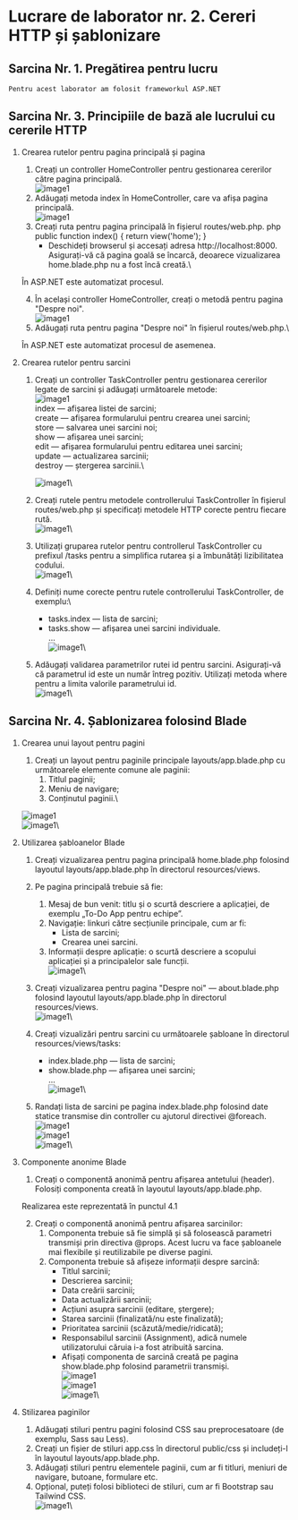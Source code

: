 # Lucrare de laborator nr. 2. Cereri HTTP și șablonizare

## Sarcina Nr. 1. Pregătirea pentru lucru
    Pentru acest laborator am folosit frameworkul ASP.NET

## Sarcina Nr. 3. Principiile de bază ale lucrului cu cererile HTTP
1. Crearea rutelor pentru pagina principală și pagina
    1) Creați un controller HomeController pentru gestionarea cererilor către pagina principală.\
    ![image1](./screenshots/3.1.1.png)
    2) Adăugați metoda index în HomeController, care va afișa pagina principală.\
    ![image1](./screenshots/3.1.2.png)
    3) Creați ruta pentru pagina principală în fișierul routes/web.php. php public function index() { return view('home'); }
        - Deschideți browserul și accesați adresa http://localhost:8000. Asigurați-vă că pagina goală se încarcă, deoarece vizualizarea home.blade.php nu a fost încă creată.\
    
    În ASP.NET este automatizat procesul.
    
    4) În același controller HomeController, creați o metodă pentru pagina "Despre noi".\
    ![image1](./screenshots/3.1.4.png)
    5) Adăugați ruta pentru pagina "Despre noi" în fișierul routes/web.php.\

    În ASP.NET este automatizat procesul de asemenea.


2. Crearea rutelor pentru sarcini
    1) Creați un controller TaskController pentru gestionarea cererilor legate de sarcini și adăugați următoarele metode:\
        ![image1](./screenshots/3.2.1.1.png)\
        index — afișarea listei de sarcini;\
        create — afișarea formularului pentru crearea unei sarcini;\
        store — salvarea unei sarcini noi;\
        show — afișarea unei sarcini;\
        edit — afișarea formularului pentru editarea unei sarcini;\
        update — actualizarea sarcinii;\
        destroy — ștergerea sarcinii.\

        ![image1](./screenshots/3.2.1.2.png)\

    2) Creați rutele pentru metodele controllerului TaskController în fișierul routes/web.php și specificați metodele HTTP corecte pentru fiecare rută.\
    ![image1](./screenshots/3.2.2.png)\

    3) Utilizați gruparea rutelor pentru controllerul TaskController cu prefixul /tasks pentru a simplifica rutarea și a îmbunătăți lizibilitatea codului.\
    ![image1](./screenshots/3.2.3.png)\


    4) Definiți nume corecte pentru rutele controllerului TaskController, de exemplu:\
        - tasks.index — lista de sarcini;
        - tasks.show — afișarea unei sarcini individuale.\
        ...\
    ![image1](./screenshots/3.2.4.png)\

    5) Adăugați validarea parametrilor rutei id pentru sarcini. Asigurați-vă că parametrul id este un număr întreg pozitiv. Utilizați metoda where pentru a limita valorile parametrului id.\
    ![image1](./screenshots/3.2.5.png)\


## Sarcina Nr. 4. Șablonizarea folosind Blade
1. Crearea unui layout pentru pagini

    1. Creați un layout pentru paginile principale layouts/app.blade.php cu următoarele elemente comune ale paginii:
        1) Titlul paginii;
        2) Meniu de navigare;
        3) Conținutul paginii.\

    ![image1](./screenshots/4.1.1.2.png)\
    ![image1](./screenshots/4.1.1.1.png)\

2. Utilizarea șabloanelor Blade
    1. Creați vizualizarea pentru pagina principală home.blade.php folosind layoutul layouts/app.blade.php în directorul resources/views.
    2. Pe pagina principală trebuie să fie:
        1) Mesaj de bun venit: titlu și o scurtă descriere a aplicației, de exemplu „To-Do App pentru echipe”.
        2) Navigație: linkuri către secțiunile principale, cum ar fi:
            - Lista de sarcini;
            - Crearea unei sarcini.
        3) Informații despre aplicație: o scurtă descriere a scopului aplicației și a principalelor sale funcții.\
    ![image1](./screenshots/4.2.1-2.png)\

    3. Creați vizualizarea pentru pagina "Despre noi" — about.blade.php folosind layoutul layouts/app.blade.php în directorul resources/views.\
    ![image1](./screenshots/4.2.3.png)\

    4. Creați vizualizări pentru sarcini cu următoarele șabloane în directorul resources/views/tasks:
        - index.blade.php — lista de sarcini;
        - show.blade.php — afișarea unei sarcini;\
        ...\
    ![image1](./screenshots/4.2.4.png)\

    5. Randați lista de sarcini pe pagina index.blade.php folosind date statice transmise din controller cu ajutorul directivei @foreach.\
    ![image1](./screenshots/4.2.5.2.png)\
    ![image1](./screenshots/4.2.5.1.png)\
    ![image1](./screenshots/4.2.5.png)\

3. Componente anonime Blade
    1. Creați o componentă anonimă pentru afișarea antetului (header). Folosiți componenta creată în layoutul layouts/app.blade.php.
    
    Realizarea este reprezentată în punctul 4.1
    
    2. Creați o componentă anonimă pentru afișarea sarcinilor:
        1) Componenta trebuie să fie simplă și să folosească parametri transmiși prin directiva @props. Acest lucru va face șabloanele mai flexibile și reutilizabile pe diverse pagini.
        2) Componenta trebuie să afișeze informații despre sarcină:
            - Titlul sarcinii;
            - Descrierea sarcinii;
            - Data creării sarcinii;    
            - Data actualizării sarcinii;
            - Acțiuni asupra sarcinii (editare, ștergere);
            - Starea sarcinii (finalizată/nu este finalizată);
            - Prioritatea sarcinii (scăzută/medie/ridicată);
            - Responsabilul sarcinii (Assignment), adică numele utilizatorului căruia i-a fost atribuită sarcina.
            - Afișați componenta de sarcină creată pe pagina show.blade.php folosind parametrii transmiși.\
    ![image1](./screenshots/4.3.2.1.png)\
    ![image1](./screenshots/4.3.2.2.png)\
    ![image1](./screenshots/4.3.2.3.png)\

4. Stilizarea paginilor
    1. Adăugați stiluri pentru pagini folosind CSS sau preprocesatoare (de exemplu, Sass sau Less).
    2. Creați un fișier de stiluri app.css în directorul public/css și includeți-l în layoutul layouts/app.blade.php.
    3. Adăugați stiluri pentru elementele paginii, cum ar fi titluri, meniuri de navigare, butoane, formulare etc.
    4. Opțional, puteți folosi biblioteci de stiluri, cum ar fi Bootstrap sau Tailwind CSS.\
    ![image1](./screenshots/4.4.png)\


